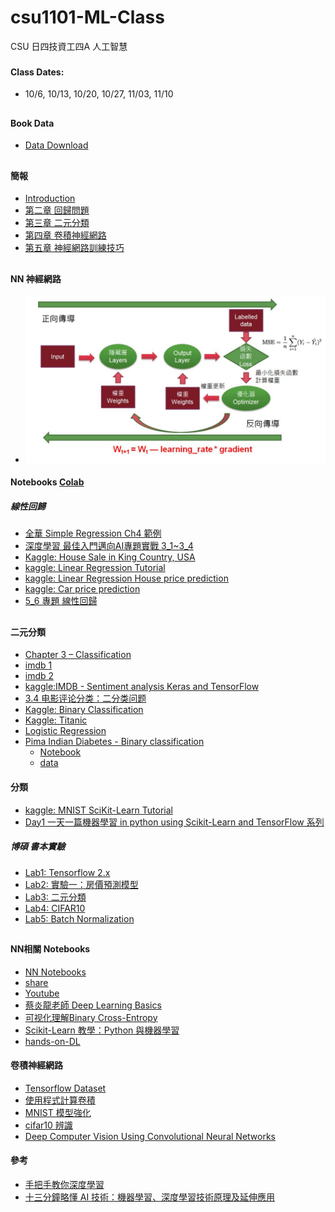 # csu1101-ML-Class
CSU 日四技資工四A 人工智慧
###
#### Class Dates:
* 10/6, 10/13, 10/20, 10/27, 11/03, 11/10
##
#### Book Data
* [Data Download](https://github.com/jumbokh/csu1101-ML-Class/blob/main/notebooks/BookData_DM2145.ipynb)
##
#### 簡報
* [Introduction](https://github.com/jumbokh/csu1101-ML-Class/blob/main/docs/CSUAI_class.pptx)
* [第二章 回歸問題](https://github.com/jumbokh/csu1101-ML-Class/blob/main/docs/CH02.ppt)
* [第三章 二元分類](https://github.com/jumbokh/csu1101-ML-Class/blob/main/docs/CH03.ppt)
* [第四章 卷積神經網路](https://github.com/jumbokh/csu1101-ML-Class/blob/main/docs/CH04.ppt)
* [第五章 神經網路訓練技巧](https://github.com/jumbokh/csu1101-ML-Class/blob/main/docs/CH05.ppt)
##
#### NN 神經網路
* ![NN](https://github.com/jumbokh/csu1101-ML-Class/blob/main/docs/NN.JPG)
#### Notebooks [Colab](https://colab.research.google.com/)
##### 線性回歸
* [全華 Simple Regression Ch4 範例](https://github.com/jumbokh/csu1101-ML-Class/blob/main/notebooks/Ch4_SimpleRegression.ipynb)
* [深度學習 最佳入門邁向AI專題實戰 3_1~3_4](https://github.com/mc6666/DL_Book)
* [Kaggle: House Sale in King Country, USA](https://www.kaggle.com/harlfoxem/housesalesprediction)
* [kaggle: Linear Regression Tutorial](https://www.kaggle.com/jumbokh/linear-regression-tutorial/edit)
* [kaggle: Linear Regression House price prediction](https://www.kaggle.com/jumbokh/linear-regression-house-price-prediction/edit)
* [kaggle: Car price prediction](https://www.kaggle.com/jumbokh/car-price-prediction-linear-regression-rfe/edit)
* [5_6 專題 線性回歸](https://github.com/jumbokh/csu1101-ML-Class/blob/main/notebooks/5_6%E5%B0%88%E9%A1%8C_%E7%B7%9A%E6%80%A7%E5%9B%9E%E6%AD%B8.ipynb)
##
#### 二元分類
* [Chapter 3 – Classification](https://github.com/jumbokh/csu1101-ML-Class/blob/main/notebooks/03_classification.ipynb)
* [imdb 1](https://github.com/jumbokh/csu1101-ML-Class/blob/main/notebooks/imdb_ana_v2-1.ipynb)
* [imdb 2](https://github.com/jumbokh/csu1101-ML-Class/blob/main/notebooks/imdb_sentiment_analysis_keras_and_tensorflow.ipynb)
* [kaggle:IMDB - Sentiment analysis  Keras and TensorFlow](https://www.kaggle.com/kuntahsieh/imdb-sentiment-analysis-keras-and-tensorflow/)
* [3.4 电影评论分类：二分类问题](https://github.com/jumbokh/csu1101-ML-Class/blob/main/notebooks/3_4_%E7%94%B5%E5%BD%B1%E8%AF%84%E8%AE%BA%E5%88%86%E7%B1%BB%EF%BC%9A%E4%BA%8C%E5%88%86%E7%B1%BB%E9%97%AE%E9%A2%98.ipynb)
* [Kaggle: Binary Classification](https://www.kaggle.com/ryanholbrook/binary-classification)
* [Kaggle: Titanic](https://www.kaggle.com/c/titanic/notebooks?competitionId=3136&sortBy=voteCount)
* [Logistic Regression](https://github.com/jumbokh/ML-Class/blob/main/notebooks/4_1_Logistic_Regression.ipynb)
* [Pima Indian Diabetes - Binary classification](https://www.kaggle.com/kuntahsieh/pima-indian-diabetes-binary-classification/edit)
   * [Notebook](https://github.com/jumbokh/csu1101-ML-Class/blob/main/notebooks/pima-indian-diabetes-binary-classification.ipynb)
   * [data](https://github.com/jumbokh/csu1101-ML-Class/blob/main/notebooks/diabetes.csv)
#### 分類
* [kaggle: MNIST SciKit-Learn Tutorial](https://www.kaggle.com/gainknowledge/mnist-scikit-learn-tutorial)
* [Day1 一天一篇機器學習 in python using Scikit-Learn and TensorFlow 系列](https://blog.chairco.me/posts/2017/12/day1_machine_learning_in_python_using_scikit-learn_and_tensorflow.html)
##### 博碩 書本實驗
* [Lab1: Tensorflow 2.x](https://github.com/jumbokh/csu1101-ML-Class/blob/main/notebooks/Lab1.ipynb)
* [Lab2: 實驗一：房價預測模型](https://github.com/jumbokh/csu1101-ML-Class/blob/main/notebooks/Lab2_1b_1115.ipynb)
* [Lab3: 二元分類](https://github.com/jumbokh/csu1101-ML-Class/blob/main/notebooks/Lab3_1b.ipynb)
* [Lab4: CIFAR10](https://github.com/jumbokh/csu1101-ML-Class/blob/main/notebooks/Lab4.ipynb)
* [Lab5: Batch Normalization](https://github.com/jumbokh/csu1101-ML-Class/blob/main/notebooks/Lab5.ipynb)
##
#### NN相關 Notebooks
* [NN Notebooks](https://github.com/jumbokh/nknu-class/tree/main/notebook)
* [share](http://gg.gg/w5a9f)
* [Youtube](https://www.youtube.com/playlist?list=PLQT_F4pgkvVcWnLIIQmw0bWNoXsWeFFd1)
* [蔡炎龍老師 Deep Learning Basics](https://github.com/yenlung/Deep-Learning-Basics)
* [可视化理解Binary Cross-Entropy](https://zhuanlan.zhihu.com/p/89391305)
* [Scikit-Learn 教學：Python 與機器學習](https://www.datacamp.com/community/tutorials/scikit-learn-python)
* [hands-on-DL](https://github.com/twcmchang/hands-on-DL)
#### 卷積神經網路
* [Tensorflow Dataset](https://colab.research.google.com/github/jumbokh/csu1101-ML-Class/blob/main/notebooks/Lab4.ipynb)
* [使用程式計算卷積](https://github.com/jumbokh/csu1101-ML-Class/blob/main/notebooks/06_01_convolutions.ipynb)
* [MNIST 模型強化](https://github.com/jumbokh/csu1101-ML-Class/blob/main/notebooks/06_02_MNIST_CNN.ipynb)
* [cifar10 辨識](https://github.com/jumbokh/csu1101-ML-Class/blob/main/notebooks/06_03_Cifar_gray_CNN.ipynb)
* [Deep Computer Vision Using Convolutional Neural Networks](https://github.com/jumbokh/csu1101-ML-Class/blob/main/notebooks/14_deep_computer_vision_with_cnns.ipynb)
#### 參考
* [手把手教你深度學習](https://github.com/jumbokh/csu1101-ML-Class/blob/main/docs/%E6%89%8B%E6%8A%8A%E6%89%8B%E6%95%99%E4%BD%A0%E6%B7%B1%E5%BA%A6%E5%AD%B8%E7%BF%92%E5%AF%A6%E5%8B%99_%E4%B8%AD%E7%A0%94%E9%99%A2%E5%BC%B5%E9%88%9E%E9%96%94.pdf)
* [十三分鐘略懂 AI 技術：機器學習、深度學習技術原理及延伸應用](https://www.youtube.com/watch?v=UGdG4WpluJ8)
